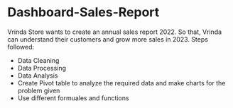 # Dashboard-Sales-Report
Vrinda Store wants to create an annual sales report 2022. So that, Vrinda can understand their customers and grow more sales in 2023.
Steps followed:
- Data Cleaning
- Data Processing
- Data Analysis
- Create Pivot table to analyze the required data and make charts for the problem given
- Use different formuales and functions
